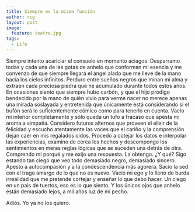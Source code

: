 ```yaml
---
title: Siempre es la misma función
author: rcg
layout: post
image:
  feature: teatro.jpg
tags:
  - Life
---
```


Siempre intento acariciar el consuelo en momento aciagos. Desparramo todas y
cada una de las gotas de anhelo que conforman mi esencia y me convenzo de que
siempre llegará el ángel alado que me lleve de la mano hacía los cielos
infinitos. Perduro entre sueños negros que minan mi alma y extraen cada preciosa
piedra que he acumulado durante todos estos años. En ocasiones siento que
siempre hubo carbón, y que el hijo pródigo bendecido por la mano de quién vivio
para verme nacer no merece apenas una mirada soslayada y entretenida que
únicamente está considerando si el bufón será lo suficientemente cómico como
para tenerlo en cuenta. Vacío mi interior completamente y sólo queda un tufo a
fracaso que apesta mi aroma a simpatía. Considero futuros alternos que proveen
el elixir de la felicidad y escucho atentamente las voces que el cariño y la
comprensión dejan caer en mis regalados oidos. Procedo a cotejar los datos e
interpolar las experiencias, examino de cerca los hechos y descompongo los
sentimientos en meras reglas lógicas que se suceden una detrás de otra.
Comprendo mi porqué y me exijo una respuesta. La obtengo. ¿Y qué? Sigo estando
tan ciego que veo todo demasiado negro, demasiado sincero. Apesto a
autocompasión y a la condescendencia más agorera. Sacio la sed con el trago
amargo de lo que no es nuevo. Vacío mi ego y lo lleno de burda irrealidad que me
pretende cortejar y enseñar lo que debo hacer. Un ciego en un pais de tuertos,
eso es lo que siento. Y los únicos ojos que anhelo están demasiado lejos, a mil
años luz de mi pecho.

Adiós. Yo ya no los quiero.
